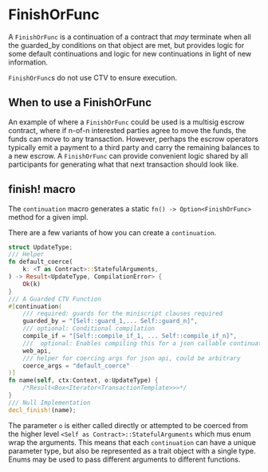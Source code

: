 # FinishOrFunc
A `FinishOrFunc` is a continuation of a contract that *may* terminate when
all the guarded_by conditions on that object are met, but provides logic for some default continuations and logic for new continuations in light of new information.

`FinishOrFunc`s do not use CTV to ensure execution.

## When to use a FinishOrFunc

An example of where a `FinishOrFunc` could be used is a multisig escrow contract, where if n-of-n interested parties agree to move the funds, the funds can move to any transaction. However, perhaps the escrow operators typically emit a payment to a third party and carry the remaining balances to a new escrow. A `FinishOrFunc` can provide convenient logic shared by all participants for generating what that next transaction should look like.

## finish! macro


The `continuation` macro generates a static `fn() -> Option<FinishOrFunc>` method for a given impl.

There are a few variants of how you can create a `continuation`.

```rust
struct UpdateType;
/// Helper
fn default_coerce(
    k: <T as Contract>::StatefulArguments,
) -> Result<UpdateType, CompilationError> {
    Ok(k)
}
/// A Guarded CTV Function
#[continuation(
    /// required: guards for the miniscript clauses required
    guarded_by = "[Self::guard_1,... Self::guard_n]",
    /// optional: Conditional compilation
    compile_if = "[Self::compile_if_1, ... Self::compile_if_n]",
    ///  optional: Enables compiling this for a json callable continuation
    web_api,
    /// helper for coercing args for json api, could be arbitrary
    coerce_args = "default_coerce"
)]
fn name(self, ctx:Context, o:UpdateType) {
    /*Result<Box<Iterator<TransactionTemplate>>>*/
}
/// Null Implementation
decl_finish!(name);
```

The parameter `o` is either called directly or attempted to be coerced from the
higher level `<Self as Contract>::StatefulArguments` which mus enum wrap the
arguments. This means that each `continuation` can have a unique parameter type,
but also be represented as a trait object with a single type. Enums may be used
to pass different arguments to different functions.
